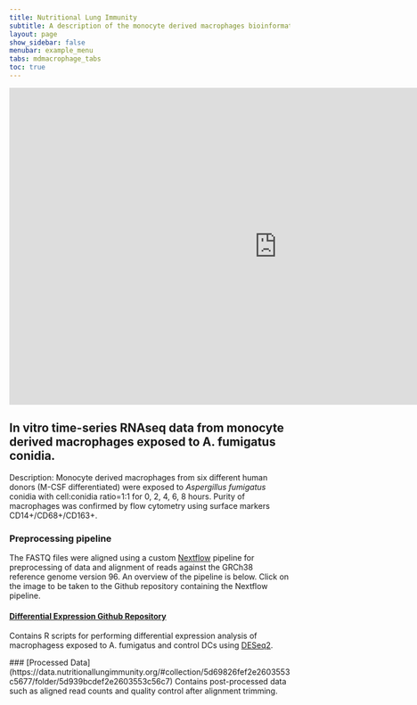 ```yaml
---
title: Nutritional Lung Immunity
subtitle: A description of the monocyte derived macrophages bioinformatics pipelines.
layout: page
show_sidebar: false
menubar: example_menu
tabs: mdmacrophage_tabs
toc: true
---
```


<iframe src="https://docs.google.com/presentation/d/e/2PACX-1vQ7A_8RVpvcs5nGXfv8Z1cpbMmXgQNWPf_wV0_xkRU-d5o7QHlyDDgu2BORifCbUmxyz3dqkIJaU7_t/embed?start=false&loop=false&delayms=3000&slide=3" frameborder="0" width="960" height="569" allowfullscreen="true" mozallowfullscreen="true" webkitallowfullscreen="true"></iframe>

## __In vitro__ time-series RNAseq data from monocyte derived macrophages exposed to A. fumigatus conidia.

Description: Monocyte derived macrophages from six different human donors (M-CSF differentiated) were exposed to _Aspergillus fumigatus_ conidia with cell:conidia ratio=1:1 for 0, 2, 4, 6, 8 hours. Purity of macrophages was confirmed by flow cytometry using surface markers CD14+/CD68+/CD163+.

### Preprocessing pipeline
The FASTQ files were aligned using a custom [Nextflow](https://www.nextflow.io/) pipeline for preprocessing of data and alignment of reads against the GRCh38 reference genome version 96.  An overview of the pipeline is below. Click on the image to be taken to the Github repository containing the Nextflow pipeline.






#### [Differential Expression Github Repository](https://github.com/NutritionalLungImmunity/NLI_response_to_Aspergillus_fumigatus_omics_data_analysis/DCvsM_response_to_AF_analysis)
Contains R scripts for performing differential expression analysis of macrophagess exposed to A. fumigatus and control DCs using [DESeq2](https://bioconductor.org/packages/release/bioc/html/DESeq2.html).

<a name ="processeddatamcocultaf">
### [Processed Data](https://data.nutritionallungimmunity.org/#collection/5d69826fef2e2603553c5677/folder/5d939bcdef2e2603553c56c7)
Contains post-processed data such as aligned read counts and quality control after alignment trimming.

